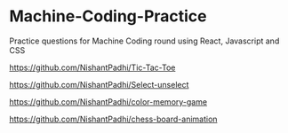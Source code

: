 # Machine-Coding-Practice
Practice questions for Machine Coding round using React, Javascript and CSS

https://github.com/NishantPadhi/Tic-Tac-Toe

https://github.com/NishantPadhi/Select-unselect

https://github.com/NishantPadhi/color-memory-game

https://github.com/NishantPadhi/chess-board-animation

